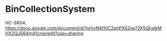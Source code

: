 # BinCollectionSystem

HC-SR04: https://docs.google.com/document/d/1nrhyN4fXIC2phPXS2iw72K5QhstkMHX2QJS64mA1cnw/edit?usp=sharing
